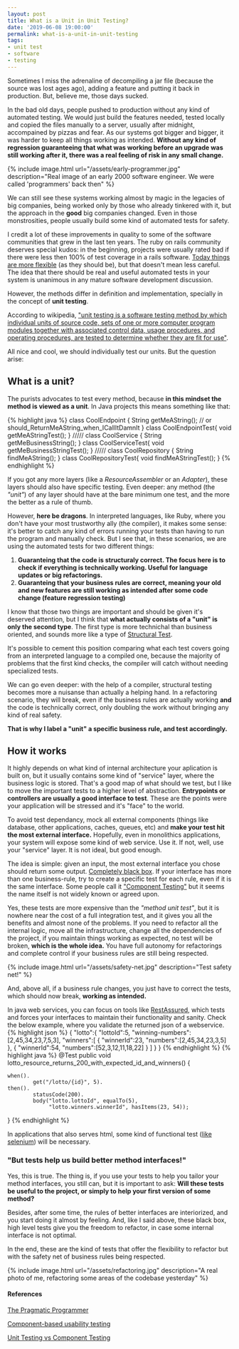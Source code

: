 ```yaml
---
layout: post
title: What is a Unit in Unit Testing?
date: '2019-06-08 19:00:00'
permalink: what-is-a-unit-in-unit-testing
tags:
- unit test
- software
- testing
---
```


Sometimes I miss the adrenaline of decompiling a jar file (because the source was lost ages ago), adding a feature and putting it back in production. But, believe me, those days sucked.

In the bad old days, people pushed to production without any kind of automated testing. We would just build the features needed, tested locally and copied the files manually to a server, usually after midnight, accompained by pizzas and fear. As our systems got bigger and bigger, it was harder to keep all things working as intended. **Without any kind of regression guaranteeing that what was working before an upgrade was still working after it, there was a real feeling of risk in any small change.**

{% include image.html url="/assets/early-programmer.jpg" description="Real image of an early 2000 software engineer. We were called 'programmers' back then" %}

We can still see these systems working almost by magic in the legacies of big companies, being worked only by those who already tinkered with it, but the approach in the **good** big companies changed. Even in those monstrosities, people usually build some kind of automated tests for safety.

I credit a lot of these improvements in quality to some of the software communities that grew in the last ten years. The ruby on rails community deserves special kudos: in the beginning, projects were usually rated bad if there were less then 100% of test coverage in a rails software. [Today things are more flexible](https://signalvnoise.com/posts/3159-testing-like-the-tsa) (as they should be), but that doesn't mean less careful. The idea that there should be real and useful automated tests in your system is unanimous in any mature software development discussion.

However, the methods differ in definition and implementation, specially in the concept of **unit testing**.

According to wikipedia, ["unit testing is a software testing method by which individual units of source code, sets of one or more computer program modules together with associated control data, usage procedures, and operating procedures, are tested to determine whether they are fit for use"](https://en.wikipedia.org/wiki/Unit_testing).

All nice and cool, we should individually test our units. But the question arise:

## What is a unit?

The purists advocates to test every method, because **in this mindset the method is viewed as a unit**. In Java projects this means something like that:

{% highlight java %}
class CoolEndpoint {
    String getMeAString(); // or should_ReturnMeAString_when_ICallItDamnIt
}
class CoolEndpointTest{
    void getMeAStringTest();
}
/////
class CoolService {
    String getMeBusinessString();
}
class CoolServiceTest{
    void getMeBusinessStringTest();
}
/////
class CoolRepository {
    String findMeAString();
}
class CoolRepositoryTest{
    void findMeAStringTest();
}
{% endhighlight %}

If you got any more layers (like a *ResourceAssembler* or an *Adapter*), these layers should also have specific testing. Even deeper: any method (the *"unit"*) of any layer should have at the bare minimum one test, and the more the better as a rule of thumb.

However, **here be dragons**. In interpreted languages, like Ruby, where you don't have your most trustworthy ally (the compiler), it makes some sense: it's better to catch any kind of errors running your tests than having to run the program and manually check. But I see that, in these scenarios, we are using the automated tests for two different things:

1. **Guaranteing that the code is structuraly correct. The focus here is to check if everything is technically working. Useful for language updates or big refactorings.**
2. **Guaranteing that your business rules are correct, meaning your old and new features are still working as intended after some code change (feature regression testing)**

I know that those two things are important and should be given it's deserved attention, but I think that **what actually consists of a "unit" is only the second type**. The first type is more technichal than business oriented, and sounds more like a type of [Structural Test](https://www.geeksforgeeks.org/structural-software-testing/).

It's possible to cement this position comparing what each test covers going from an interpreted language to a compiled one, because the majority of problems that the first kind checks, the compiler will catch without needing specialized tests.
 
We can go even deeper: with the help of a compiler, structural testing becomes more a nuisanse than actually a helping hand. In a refactoring scenario, they will break, even if the business rules are actually working **and** the code is technically correct, only doubling the work without bringing any kind of real safety.

**That is why I label a "unit" a specific business rule, and test accordingly.**

## How it works

It highly depends on what kind of internal architecture your aplication is built on, but it usually contains some kind of "service" layer, where the business logic is stored. That's a good map of what should we test, but I like to move the important tests to a higher level of abstraction. **Entrypoints or controllers are usually a good interface to test**. These are the points were your application will be stressed and it's "face" to the world. 

To avoid test dependancy, mock all external components (things like database, other applications, caches, queues, etc) and **make your test hit the most external interface.** Hopefully, even in monolithics applications, your system will expose some kind of web service. Use it. If not, well, use your "service" layer. It is not ideal, but good enough.

The idea is simple: given an input, the most external interface you chose should return some output. [Completely black box](https://en.wikipedia.org/wiki/Black-box_testing). If your interface has more than one business-rule, try to create a specific test for each rule, even if it is the same interface. Some people call it ["Component Testing"](https://martinfowler.com/bliki/ComponentTest.html) but it seems the name itself is not widely known or agreed upon.

Yes, these tests are more expensive than the *"method unit test"*, but it is nowhere near the cost of a full integration test, and it gives you all the benefits and almost none of the problems. If you need to refactor all the internal logic, move all the infrastructure, change all the dependencies of the project, if you maintain things working as expected, no test will be broken, **which is the whole idea.** You have full autonomy for refactorings and complete control if your business rules are still being respected.

{% include image.html url="/assets/safety-net.jpg" description="Test safety net!" %}

And, above all, if a business rule changes, you just have to correct the tests, which should now break, **working as intended.**

In java web services, you can focus on tools like [RestAssured](http://rest-assured.io/), which tests and forces your interfaces to maintain their functionality and sanity. Check the below example, where you validate the returned json of a webservice.
{% highlight json %}
{
   "lotto":{
      "lottoId":5,
      "winning-numbers":[2,45,34,23,7,5,3],
      "winners":[
         {
            "winnerId":23,
            "numbers":[2,45,34,23,3,5]
         },
         {
            "winnerId":54,
            "numbers":[52,3,12,11,18,22]
         }
      ]
   }
}
{% endhighlight %}
{% highlight java %}
@Test public void
lotto_resource_returns_200_with_expected_id_and_winners() {

    when().
            get("/lotto/{id}", 5).
    then().
            statusCode(200).
            body("lotto.lottoId", equalTo(5),
                 "lotto.winners.winnerId", hasItems(23, 54));

}
{% endhighlight %}

In applications that also serves html, some kind of functional test ([like selenium](https://www.selenium.dev/)) will be necessary.

### "But tests help us build better method interfaces!"

Yes, this is true. The thing is, if you use your tests to help you tailor your method interfaces, you still can, but it is important to ask: **Will these tests be useful to the project, or simply to help your first version of some method?**

Besides, after some time, the rules of better interfaces are interiorized, and you start doing it almost by feeling. And, like I said above, these black box, high level tests give you the freedom to refactor, in case some internal interface is not optimal.

In the end, these are the kind of tests that offer the flexibility to refactor but with the safety net of business rules being respected.

{% include image.html url="/assets/refactoring.jpg" description="A real photo of me, refactoring some areas of the codebase yesterday" %}

#### References
[The Pragmatic Programmer](https://www.amazon.com.br/Pragmatic-Programmer-Journeyman-Master-English-ebook/dp/B003GCTQAE/)

[Component-based usability testing](https://en.wikipedia.org/wiki/Component-based_usability_testing)

[Unit Testing vs Component Testing](https://www.geeksforgeeks.org/difference-between-component-and-unit-testing/)
